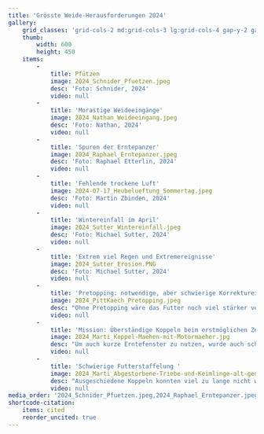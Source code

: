 ```yaml
---
title: 'Grösste Weide-Herausforderungen 2024'
gallery:
    grid_classes: 'grid-cols-2 md:grid-cols-3 lg:grid-cols-4 gap-y-2 gap-x-2'
    thumb:
        width: 600
        height: 450
    items:
        -
            title: Pfützen
            image: 2024_Schnider_Pfuetzen.jpeg
            desc: 'Foto: Schnider, 2024'
            video: null
        -
            title: 'Morastige Weideeingänge'
            image: 2024_Nathan_Weideeingang.jpeg
            desc: 'Foto: Nathan, 2024'
            video: null
        -
            title: 'Spuren der Erntepanzer'
            image: 2024_Raphael_Erntepanzer.jpeg
            desc: 'Foto: Raphael Etterlin, 2024'
            video: null
        -
            title: 'Fehlende trockene Luft'
            image: 2024-07-17_Heubelueftung_Sommertag.jpeg
            desc: 'Foto: Martin Zbinden, 2024'
            video: null
        -
            title: 'Wintereinfall im April'
            image: 2024_Sutter_Wintereinfall.jpeg
            desc: 'Foto: Michael Sutter, 2024'
            video: null
        -
            title: 'Extrem viel Regen und Extremereignisse'
            image: 2024_Sutter_Erosion.PNG
            desc: 'Foto: Michael Sutter, 2024'
            video: null
        -
            title: 'Pretopping: notwendige, aber schwierige Korrektureingriffe'
            image: 2024_PittKaech_Pretopping.jpeg
            desc: "Ohne Pretopping wäre das Futter noch viel stärker veraltet. Vielmals war es aber für das Toppen zu nass.\n \nFoto: Susanne Käch, 2024"
            video: null
        -
            title: 'Mission: Überständige Koppeln beim erstmöglichen Zeitpunkt räumen'
            image: 2024_Marti_Koppel-Maehen-mit-Motormaeher.jpg
            desc: "Um auch kurze Erntefenster zu nutzen, wurde auch schon mal mit dem Motormäher gemäht.\n\nFoto: Nicolas Marti, 2024"
            video: null
        -
            title: 'Schwierige Futterstaffelung '
            image: 2024_Marti_Abgestorbene-Triebe-und-Keimlinge-alt-genutzt.jpg
            desc: "Ausgeschiedene Koppeln konnten viel zu lange nicht wegkonserviert werden. Die Grasnarbendichte hat enorm abgenommen, die in der Rotation verbliebenen Koppeln wurden dafür übernutzt.\n\nFoto: Nicolas Marti, 2024"
            video: null
media_order: '2024_Schnider_Pfuetzen.jpeg,2024_Raphael_Erntepanzer.jpeg,2024_Nathan_Weideeingang.jpeg,2024-06-13_Graswachstumskarte.jpeg,2024-07-17_Heubelueftung_Sommertag.jpeg,2024-09-07_Gerber_Grasslandtools.jpeg,2024_PittKaech_Pretopping.jpeg,2024-PittKaech_erste-Nachweide-2024-03-19.jpeg,2024_Sutter_Wintereinfall.jpeg,2024_Sutter_Erosion.PNG,2024_Sutter_Löwenzahn.jpeg,2024_Marti_Koppel-Maehen-mit-Motormaeher.jpg,2024_Marti_Weidemischung-mit-Kraeuter.jpg,2024_Marti_Weidebeginn_07.02.2024.jpg,2024_Marti_Abgestorbene-Triebe-und-Keimlinge-alt-genutzt.jpg'
shortcode-citation:
    items: cited
    reorder_uncited: true
---
```


